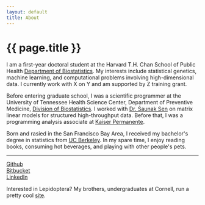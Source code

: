 ```yaml
---
layout: default
title: About
---
```


# {{ page.title }}

I am a first-year doctoral student at the Harvard T.H. Chan School of Public Health [Department of Biostatistics](https://www.hsph.harvard.edu/biostatistics). My interests include statistical genetics, machine learning, and computational problems involving high-dimensional data. I currently work with X on Y and am supported by Z training grant. 

Before entering graduate school, I was a scientific programmer at the University of Tennessee Health Science Center, Department of Preventive Medicine, [Division of Biostatistics](https://www.uthsc.edu/prevmed/biostatistics/index.php). I worked with [Dr. &#346;aunak Sen](http://senresearch.org) on matrix linear models for structured high-throughput data. Before that, I was a programming analysis associate at [Kaiser Permanente](https://healthy.kaiserpermanente.org). 

Born and rasied in the San Francisco Bay Area, I received my bachelor's degree in statistics from [UC Berkeley](http://statistics.berkeley.edu). In my spare time, I enjoy reading books, consuming hot beverages, and playing with other people's pets. 

---

[Github](https://github.com/janewliang)  
[Bitbucket](https://bitbucket.org/jwliang)  
[LinkedIn](https://www.linkedin.com/in/jane-liang-40975691)  

Interested in Lepidoptera? My brothers, undergraduates at Cornell, run a pretty cool [site](http://www.lianginsects.com). 